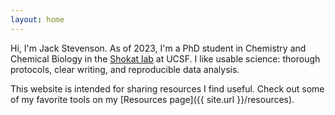 ```yaml
---
layout: home
---
```

Hi, I'm Jack Stevenson. As of 2023, I'm a PhD student in Chemistry and Chemical Biology in the [Shokat lab](https://shokatlab.ucsf.edu) at UCSF. I like usable science: thorough protocols, clear writing, and reproducible data analysis.

This website is intended for sharing resources I find useful. Check out some of my favorite tools on my [Resources page]({{ site.url }}/resources).